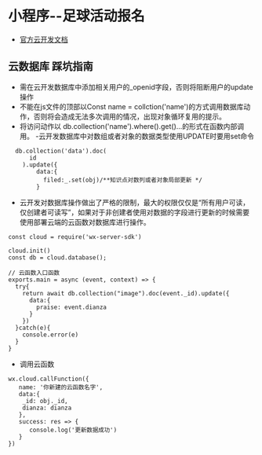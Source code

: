 
# 小程序--足球活动报名
- [官方云开发文档](https://developers.weixin.qq.com/miniprogram/dev/wxcloud/basis/getting-started.html)
## 云数据库 踩坑指南
- 需在云开发数据库中添加相关用户的_openid字段，否则将阻断用户的update操作
- 不能在js文件的顶部以Const name = collction('name')的方式调用数据库动作，否则将会造成无法多次调用的情况，出现对象循环复用的提示。
- 将访问动作以 db.collection('name').where().get()...的形式在函数内部调用。
-云开发数据库中对数组或者对象的数据类型使用UPDATE时要用set命令
```
  db.collection('data').doc(
      id
    ).update({
        data:{
          filed:_.set(obj)/**知识点对数列或者对象局部更新 */
        }
```
- 云开发对数据库操作做出了严格的限制，最大的权限仅仅是“所有用户可读，仅创建者可读写”，如果对于非创建者使用对数据的字段进行更新的时候需要使用部署云端的云函数对数据库进行操作。
```
const cloud = require('wx-server-sdk')
 
cloud.init()
const db = cloud.database();
 
// 云函数入口函数
exports.main = async (event, context) => {
  try{
    return await db.collection("image").doc(event._id).update({
      data:{
        praise: event.dianza
      }
    })
  }catch(e){
    console.error(e)
  }
}
```
- 调用云函数
```
wx.cloud.callFunction({
   name: '你新建的云函数名字',
   data:{
    _id: obj._id,
    dianza: dianza
   },
   success: res => {
      console.log('更新数据成功')
   }
})
```